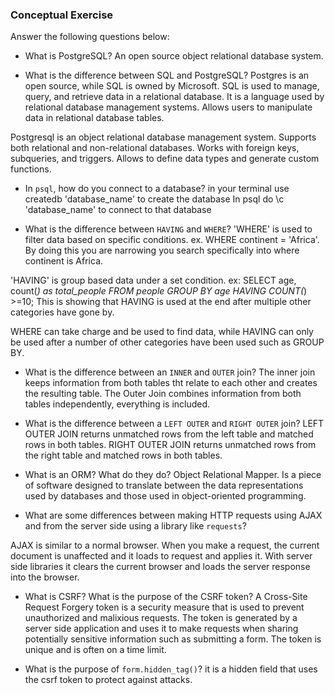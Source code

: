 ### Conceptual Exercise

Answer the following questions below:

- What is PostgreSQL?
An open source object relational database system.


- What is the difference between SQL and PostgreSQL?
Postgres is an open source, while SQL is owned by Microsoft.
SQL is used to manage, query, and retrieve data in a relational database. It is a language used by relational database management systems. Allows users to manipulate data in relational database tables.

Postgresql is an object relational database management system. Supports both relational and non-relational databases. Works with foreign keys, subqueries, and triggers. Allows to define data types and generate custom functions.


- In `psql`, how do you connect to a database?
in your terminal use createdb 'database_name' to create the database
In psql do \c 'database_name' to connect to that database



- What is the difference between `HAVING` and `WHERE`?
'WHERE' is used to filter data based on specific conditions. 
ex.  WHERE continent = 'Africa'. By doing this you are narrowing you search specifically into where continent is Africa.

'HAVING' is group based data under a set condition.
ex: SELECT age, count(*) as total_people FROM people GROUP BY age HAVING COUNT(*) >=10;
This is showing that HAVING is used at the end after multiple other categories have gone by.

WHERE can take charge and be used to find data, while HAVING can only be used after a number of other categories have been used such as GROUP BY.



- What is the difference between an `INNER` and `OUTER` join?
The inner join keeps information from both tables tht relate to each other and creates the resulting table. The Outer Join combines information from both tables independently, everything is included.



- What is the difference between a `LEFT OUTER` and `RIGHT OUTER` join?
LEFT OUTER JOIN returns unmatched rows from the left table and matched rows in both tables. RIGHT OUTER JOIN returns unmatched rows from the right table and matched rows in both tables.


- What is an ORM? What do they do?
Object Relational Mapper. Is a piece of software designed to translate between the data representations used by databases and those used in object-oriented programming.



- What are some differences between making HTTP requests using AJAX 
  and from the server side using a library like `requests`?

AJAX is similar to a normal browser. When you make a request, the current document is unaffected and it loads to request and applies it.
With server side libraries it clears the current browser and loads the server response into the browser.


- What is CSRF? What is the purpose of the CSRF token?
A Cross-Site Request Forgery token is a security measure that is used to prevent unauthorized and malixious requests. The token is generated by a server side application and uses it to make requests when sharing potentially sensitive information such as submitting a form. The token is unique and is often on a time limit.



- What is the purpose of `form.hidden_tag()`?
it is a hidden field that uses the csrf token to protect against attacks.
